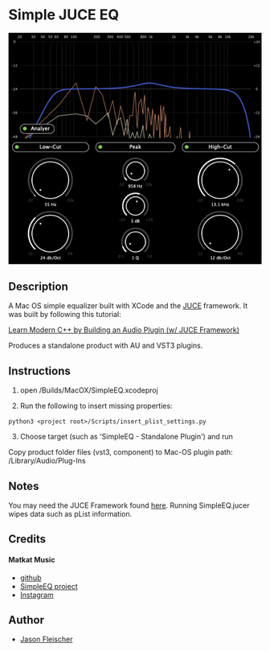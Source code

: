 # Simple JUCE EQ

![Screenshot](./Resources/Screenshot1.png "Sreenshot")

## Description

A Mac OS simple equalizer built with XCode and the [JUCE](https://juce.com/) framework. It was built by following this tutorial:

[Learn Modern C++ by Building an Audio Plugin (w/ JUCE Framework)](https://www.youtube.com/watch?v=i_Iq4_Kd7Rc&ab_channel=freeCodeCamp.org)

Produces a standalone product with AU and VST3 plugins.

## Instructions

1. open <project root>/Builds/MacOX/SimpleEQ.xcodeproj

2. Run the following to insert missing properties:
```
python3 <project root>/Scripts/insert_plist_settings.py
```

3. Choose target (such as 'SimpleEQ - Standalone Plugin') and run

Copy product folder files (vst3, component) to Mac-OS plugin path: /Library/Audio/Plug-Ins

## Notes

You may need the JUCE Framework found [here](https://github.com/juce-framework/JUCE). Running SimpleEQ.jucer wipes data such as pList information.

## Credits

#### Matkat Music 
- [github](https://github.com/matkatmusic)
- [SimpleEQ project](https://github.com/matkatmusic/SimpleEQ)
- [Instagram](https://www.instagram.com/matkatmusic)

## Author

- [Jason Fleischer](https://jasonfleischer.github.io/website/)
